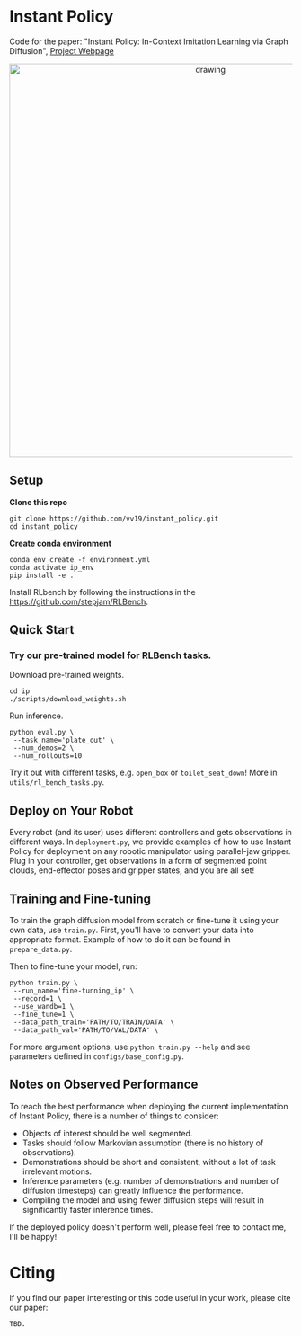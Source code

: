 # Instant Policy

Code for the paper: "Instant Policy: In-Context Imitation Learning via Graph Diffusion", 
[Project Webpage](https://www.robot-learning.uk/instant-policy)

<p align="center">
<img src="./media/rollout_roll.gif" alt="drawing" width="700"/>
</p>

## Setup

**Clone this repo**

```
git clone https://github.com/vv19/instant_policy.git
cd instant_policy
```

**Create conda environment**

```
conda env create -f environment.yml
conda activate ip_env
pip install -e .
```

Install RLbench by following the instructions in the https://github.com/stepjam/RLBench.

## Quick Start

### Try our pre-trained model for RLBench tasks.

Download pre-trained weights.

```
cd ip
./scripts/download_weights.sh
```

Run inference.

```
python eval.py \
 --task_name='plate_out' \
 --num_demos=2 \
 --num_rollouts=10
```

Try it out with different tasks, e.g. `open_box` or `toilet_seat_down`! More in `utils/rl_bench_tasks.py`.

## Deploy on Your Robot

Every robot (and its user) uses different controllers and gets observations in different ways. 
In `deployment.py`, we provide examples of how to use Instant Policy for deployment on any robotic manipulator using parallel-jaw gripper. 
Plug in your controller, get observations in a form of segmented point clouds, end-effector poses and gripper states, and you are all set! 

## Training and Fine-tuning

To train the graph diffusion model from scratch or fine-tune it using your own data, use `train.py`.
First, you'll have to convert your data into appropriate format. Example of how to do it can be found in `prepare_data.py`. 

Then to fine-tune your model, run: 
```
python train.py \
 --run_name='fine-tunning_ip' \
 --record=1 \
 --use_wandb=1 \
 --fine_tune=1 \
 --data_path_train='PATH/TO/TRAIN/DATA' \
 --data_path_val='PATH/TO/VAL/DATA' \
```

For more argument options, use `python train.py --help` and see parameters defined in `configs/base_config.py`. 

## Notes on Observed Performance

To reach the best performance when deploying the current implementation of Instant Policy, there is a number of things to consider:

- Objects of interest should be well segmented.
- Tasks should follow Markovian assumption (there is no history of observations).
- Demonstrations should be short and consistent, without a lot of task irrelevant motions.
- Inference parameters (e.g. number of demonstrations and number of diffusion timesteps) can greatly influence the performance.
- Compiling the model and using fewer diffusion steps will result in significantly faster inference times.

If the deployed policy doesn't perform well, please feel free to contact me, I'll be happy!

# Citing

If you find our paper interesting or this code useful in your work, please cite our paper:

```
TBD.
```

